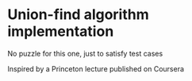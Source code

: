 # Union-find algorithm implementation

No puzzle for this one, just to satisfy test cases

Inspired by a Princeton lecture published on Coursera
